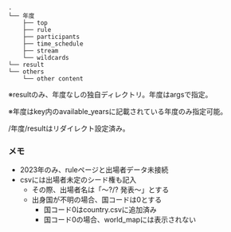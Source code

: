 ```
.
└── 年度
    ├── top
    ├── rule
    ├── participants
    ├── time_schedule
    ├── stream
    └── wildcards
└── result
└── others
    └── other content
```

※resultのみ、年度なしの独自ディレクトリ。年度はargsで指定。

※年度はkey内のavailable_yearsに記載されている年度のみ指定可能。

/年度/resultはリダイレクト設定済み。

### メモ
- 2023年のみ、ruleページと出場者データ未接続
- csvには出場者未定のシード権も記入
  - その際、出場者名は「～?/? 発表～」とする
  - 出身国が不明の場合、国コードは0とする
    - 国コード0はcountry.csvに追加済み
    - 国コード0の場合、world_mapには表示されない
